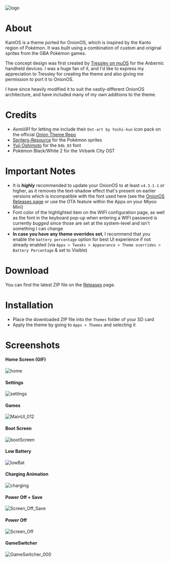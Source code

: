 ![logo](https://github.com/user-attachments/assets/2a0d50dc-60bf-4c85-b4d4-b87e19013db6)

# About

KantOS is a theme ported for OnionOS, which is inspired by the Kanto region of Pokémon. It was built using a combination of custom and original sprites from the GBA Pokémon games.

The concept design was first created by [Tressley on muOS](https://github.com/Tressley/KantOS/tree/main) for the Anbernic handheld devices. I was a huge fan of it, and I'd like to express my appreciation to Tressley for creating the theme and also giving me permission to port it to OnionOS.

I have since heavily modified it to suit the vastly-different OnionOS architecture, and have included many of my own additions to the theme.

# Credits

- *Aemiii91* for letting me include their `Dot-art by Yoshi-kun` icon pack on the official [Onion Theme Repo](https://github.com/OnionUI/Themes/blob/main/generated/icons_standalone/index.md)
- [Spriters-Resource](https://www.spriters-resource.com) for the Pokémon sprites
- [Yuji Oshimoto](http://www.04.jp.org/) for the `04b_03` font
- Pokémon Black/White 2 for the Virbank City OST

# Important Notes

- It is ***highly*** recommended to update your OnionOS to at least `v4.3.1-1` or higher, as it removes the text-shadow effect that's present on earlier versions which is incompatible with the font used here (see the [OnionOS Releases page](https://github.com/OnionUI/Onion/releases) or use the OTA feature within the Apps on your Miyoo Mini)
- Font color of the highlighted item on the WIFI configuration page, as well as the font in the keyboard pop-up when entering a WIFI password is currently *bugged* since those are set at the system-level and isn't something I can change
- **In case you have any theme overrides set**, I recommend that you enable the `battery percentage` option for best UI experience if not already enabled (via `Apps > Tweaks > Appearance > Theme overrides > Battery Percentage` & set to Visible)

# Download

You can find the latest ZIP file on the [Releases](https://github.com/antonlabz/KantOS/releases) page.

# Installation

- Place the downloaded ZIP file into the `Themes` folder of your SD card
- Apply the theme by going to `Apps > Themes` and selecting it

# Screenshots

#### Home Screen (GIF)
![home](https://github.com/user-attachments/assets/b2126574-0733-46f9-ab79-6fd8a78f2871)

#### Settings
![settings](https://github.com/user-attachments/assets/027e7bcd-edc4-44dc-b3db-cad3d9a01620)

#### Games
![MainUI_012](https://github.com/user-attachments/assets/236ee89b-726b-4de2-8f31-1fc6d8c972fd)

#### Boot Screen
![bootScreen](https://github.com/user-attachments/assets/a7d30d8a-e063-450b-9886-08cf51e18131)

#### Low Battery
![lowBat](https://github.com/user-attachments/assets/40feca0d-f9d9-4b00-acd3-f72491f2d948)

#### Charging Animation
![charging](https://github.com/user-attachments/assets/15dfebf1-7684-4344-901e-03d14085d978)

#### Power Off + Save
![Screen_Off_Save](https://github.com/user-attachments/assets/2e0cc05f-de3c-4c0e-b57e-64bf2516207b)

#### Power Off
![Screen_Off](https://github.com/user-attachments/assets/c4bdab6a-4962-4a36-8059-b307de227a6d)

#### GameSwitcher
![GameSwitcher_000](https://github.com/user-attachments/assets/3a242d26-fed9-4d9d-bc6d-28fc0fdcc186)
